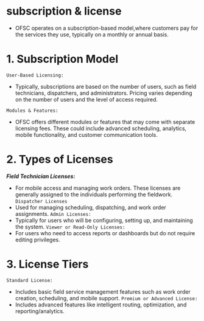 # subscription & license
-   OFSC operates on a subscription-based model,where customers pay for the services they use, typically on
     a monthly or annual basis.

#   1. Subscription Model
 
 ``` User-Based Licensing: ```
-   Typically, subscriptions are based on the number of users, such as field technicians, dispatchers, and 
     administrators. Pricing varies depending on the number of users and the level of access required.

  ``` Modules & Features: ```
-   OFSC offers different modules or features that may come with separate licensing fees. These could 
     include advanced scheduling, analytics, mobile functionality, and customer communication tools.

#   2. Types of Licenses

   ***Field Technician Licenses:***
-   For mobile access and managing work orders. These licenses are generally assigned to the individuals 
     performing the fieldwork.
    ``` Dispatcher Licenses ```
-    Used for managing scheduling, dispatching, and work order assignments.
    ``` Admin Licenses: ```
-   Typically for users who will be configuring, setting up, and maintaining the system.
    ``` Viewer or Read-Only Licenses: ```
-   For users who need to access reports or dashboards but do not require editing privileges.

#   3. License Tiers
    
``` Standard License: ```
-   Includes basic field service management features such as work order creation, scheduling, and mobile 
     support.
``` Premium or Advanced License: ```
-   Includes advanced features like intelligent routing, optimization, and reporting/analytics.

